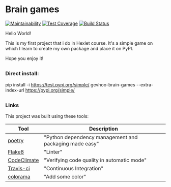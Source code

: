 # Brain games

[![Maintainability](https://api.codeclimate.com/v1/badges/a99a88d28ad37a79dbf6/maintainability)](https://codeclimate.com/github/codeclimate/codeclimate/maintainability)
[![Test Coverage](https://api.codeclimate.com/v1/badges/a99a88d28ad37a79dbf6/test_coverage)](https://codeclimate.com/github/codeclimate/codeclimate/test_coverage)
[![Build Status](https://travis-ci.org/GeVhoo/python-project-lvl1.svg?branch=master)](https://travis-ci.org/GeVhoo/python-project-lvl1)

Hello World!

This is my first project that i do in Hexlet course.
It's a simple game on which I learn to create my own package and place it on PyPI.

Hope you enjoy it!
##

### Direct install:

pip install -i https://test.pypi.org/simple/ gevhoo-brain-games --extra-index-url https://pypi.org/simple/
##

### Links

This project was built using these tools:

| Tool                                                                        | Description                                             |
|-----------------------------------------------------------------------------|---------------------------------------------------------|
| [poetry](https://poetry.eustace.io/)                                        | "Python dependency management and packaging made easy"  |
| [Flake8](https://http://flake8.pycqa.org/)                                  | "Linter"                                                |
| [CodeClimate](https://codeclimate.com/)                                     | "Verifying code quality in automatic mode"              |
| [Travis-ci](https://travis-ci.org/)                                         | "Continuous Integration"                                |
| [colorama](https://pypi.org/project/colorama/)                              | "Add some color"                                        |


